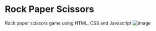 # Rock Paper Scissors

Rock paper scissors game using HTML, CSS and Javascript
![image](https://user-images.githubusercontent.com/24832898/233120519-13d62977-2680-4322-90cf-4ef33d80b727.png)
